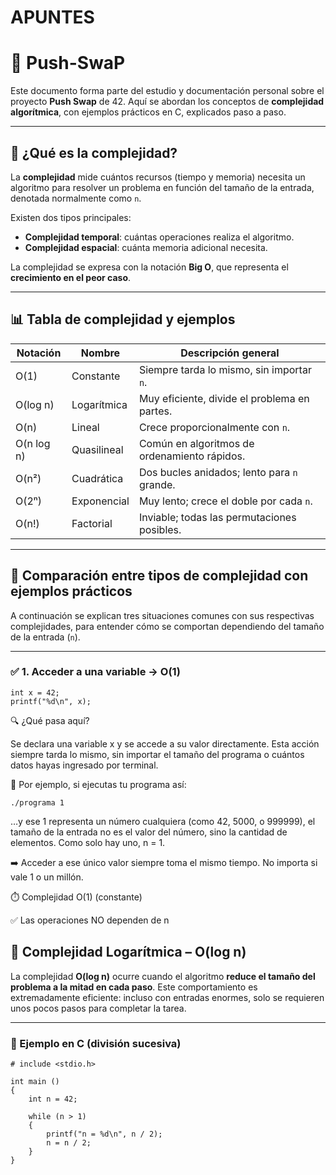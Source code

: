 # APUNTES

# 🧠 Push-SwaP

Este documento forma parte del estudio y documentación personal sobre el proyecto **Push Swap** de 42. Aquí se abordan los conceptos de **complejidad algorítmica**, con ejemplos prácticos en C, explicados paso a paso.

---

## 📌 ¿Qué es la complejidad?

La **complejidad** mide cuántos recursos (tiempo y memoria) necesita un algoritmo para resolver un problema en función del tamaño de la entrada, denotada normalmente como `n`.

Existen dos tipos principales:

- **Complejidad temporal**: cuántas operaciones realiza el algoritmo.
- **Complejidad espacial**: cuánta memoria adicional necesita.

La complejidad se expresa con la notación **Big O**, que representa el **crecimiento en el peor caso**.

---

## 📊 Tabla de complejidad y ejemplos

| Notación     | Nombre         | Descripción general                         |
|--------------|----------------|---------------------------------------------|
| O(1)         | Constante      | Siempre tarda lo mismo, sin importar `n`.   |
| O(log n)     | Logarítmica    | Muy eficiente, divide el problema en partes.|
| O(n)         | Lineal         | Crece proporcionalmente con `n`.            |
| O(n log n)   | Quasilineal    | Común en algoritmos de ordenamiento rápidos.|
| O(n²)        | Cuadrática     | Dos bucles anidados; lento para `n` grande. |
| O(2ⁿ)        | Exponencial    | Muy lento; crece el doble por cada `n`.     |
| O(n!)        | Factorial      | Inviable; todas las permutaciones posibles. |

---

## 📏 Comparación entre tipos de complejidad con ejemplos prácticos

A continuación se explican tres situaciones comunes con sus respectivas complejidades, para entender cómo se comportan dependiendo del tamaño de la entrada (`n`).

---

### ✅ 1. Acceder a una variable → **O(1)**

    int x = 42;
    printf("%d\n", x);

🔍 ¿Qué pasa aquí?

Se declara una variable x y se accede a su valor directamente. Esta acción siempre tarda lo mismo, sin importar el tamaño del programa o cuántos datos hayas ingresado por terminal.

📌 Por ejemplo, si ejecutas tu programa así:

    ./programa 1

…y ese 1 representa un número cualquiera (como 42, 5000, o 999999), el tamaño de la entrada no es el valor del número, sino la cantidad de elementos. Como solo hay uno, n = 1.

➡️ Acceder a ese único valor siempre toma el mismo tiempo. No importa si vale 1 o un millón.

⏱️ Complejidad
O(1) (constante)

✅ Las operaciones NO dependen de n

## 🔷 Complejidad Logarítmica – O(log n)

La complejidad **O(log n)** ocurre cuando el algoritmo **reduce el tamaño del problema a la mitad en cada paso**. Este comportamiento es extremadamente eficiente: incluso con entradas enormes, solo se requieren unos pocos pasos para completar la tarea.

---

### 📌 Ejemplo en C (división sucesiva)


    # include <stdio.h>
    
    int main ()
    {
        int n = 42;
    
        while (n > 1) 
        {
            printf("n = %d\n", n / 2);
            n = n / 2;
        }
    }
